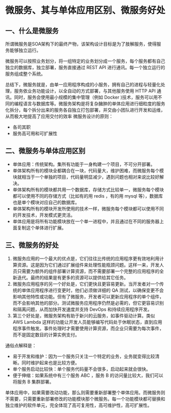 # 微服务、其与单体应用区别、微服务好处

## 一、什么是微服务

所谓微服务是SOA架构下的最终产物，该架构设计目标是为了肢解服务，使得服务能够独立运行。

微服务可以按照业务划分，将一组特定的业务划分成一个服务，每个服务都有自己独立的数据库，独立部署，服务直接通过 REST API 进行通讯。每一个独立运行的服务组成整个系统。

总结下，微服务就是，由单一应用程序构成的小服务，拥有自己的进程与轻量化处理，服务依业务功能设计，以全自动的方式部署，与其他服务使用 HTTP API 通讯。同时，服务会使用最小规模的集中管理（例如 Docker )技术，服务可以用不同的编程语言与数据库等。微服务架构是将复杂臃肿的单体应用进行细粒度的服务化拆分，每个拆分出来的服务各自独立打包部署，并交由小团队进行开发和运维，从而极大地提高了应用交付的效率
微服务设计的原则：

- 各司其职
- 服务高可用和可扩展性

## 二、微服务与单体应用区别

- 单体应用：传统架构。集所有功能于一身构建一个项目，不可分开部署。
- 单体架构所有的模块全都耦合在一块，代码量大，维护困难，而微服务每个模块就相当于一个单独的项目，代码量明显减少，遇到问题也相对来说比较好解决。
- 单体架构所有的模块都共用一个数据库，存储方式比较单一，微服务每个模块都可以使用不同的存储方式（比如有的用 redis ，有的用 mysql 等），数据库也是单个模块对应自己的数据库。
- 单体架构所有的模块开发所使用的技术一样，微服务每个模块都可以使用不同的开发技术，开发模式更灵活。
- 单体应用是将所有功能模块放在一个单一进程中，并且通过在不同的服务器上面复制这个单体进行扩展。

## 三、微服务的好处

1. 微服务应用的一个最大的优点是，它们往往比传统的应用程序更有效地利用计算资源。这是因为它们通过扩展组件来处理性能瓶颈问题。这样一来，开发人员只需要为额外的组件部署计算资源，而不需要部署一个完整的应用程序的全新迭代。最终的结果是有更多的资源可以提供给其它任务。
2. 微服务应用程序的另一个好处是，它们更快且更容易更新。当开发者对一个传统的单体应用程序进行变更时，他们必须做详细的 QA 测试，以确保变更不会影响其他特性或功能。但有了微服务，开发者可以更新应用程序的单个组件，而不会影响其他的部分。测试微服务应用程序仍然是必需的，但它更容易识别和隔离问题，从而加快开发速度并支持 DevOps 和持续应用程序开发。
3. 第三个好处是，微服务架构有助于新兴的云服务，如事件驱动计算。类似 AWS Lambda 这样的功能让开发人员能够编写代码处于休眠状态，直到应用程序事件触发。事件处理时才需要使用计算资源，而企业只需要为每次事件，而不是固定数目的计算实例支付。

通俗点解释是：

- 易于开发和维护：因为一个服务只关注一个特定的业务，业务就变得比较清晰。同时维护起来也是比较方便。
- 单个服务启动比较快：单个服务代码量不会很多，启动起来就会很快。
- 便于伸缩：如果系统中有三个服务 ABC ，服务 B 的访问量比较大，我们可以将服务 B 集群部署。

单体应用中，如果需要改动功能，那么则需要重新部署整个单体应用。而微服务则不需要，只需要重新部署修改的功能模块那个微服务。每一个功能模块都可替换和独立维护的软件单元，完全体现了高可复用性，高可维护性，高可扩展性。